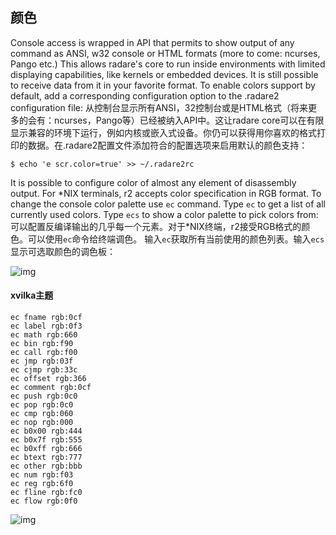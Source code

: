 ## 颜色

Console access is wrapped in API that permits to show output of any command as ANSI, w32 console or HTML formats (more to come: ncurses, Pango etc.) This allows radare's core to run inside environments with limited displaying capabilities, like kernels or embedded devices. It is still possible to receive data from it in your favorite format.
To enable colors support by default, add a corresponding configuration option to the .radare2 configuration file:
从控制台显示所有ANSI，32控制台或是HTML格式（将来更多的会有：ncurses，Pango等）已经被纳入API中。这让radare core可以在有限显示兼容的环境下运行，例如内核或嵌入式设备。你仍可以获得用你喜欢的格式打印的数据。在.radare2配置文件添加符合的配置选项来启用默认的颜色支持：

    $ echo 'e scr.color=true' >> ~/.radare2rc

It is possible to configure color of almost any element of disassembly output. For \*NIX terminals, r2 accepts color specification in RGB format. To change the console color palette use `ec` command. 
Type `ec` to get a list of all currently used colors. Type `ecs` to show a color palette to pick colors from:
可以配置反编译输出的几乎每一个元素。对于\*NIX终端，r2接受RGB格式的颜色。可以使用`ec`命令给终端调色。
输入`ec`获取所有当前使用的颜色列表。输入`ecs`显示可选取颜色的调色板：

![img](r2pal.png)

#### xvilka主题

    ec fname rgb:0cf
    ec label rgb:0f3
    ec math rgb:660
    ec bin rgb:f90
    ec call rgb:f00
    ec jmp rgb:03f
    ec cjmp rgb:33c
    ec offset rgb:366
    ec comment rgb:0cf
    ec push rgb:0c0
    ec pop rgb:0c0
    ec cmp rgb:060
    ec nop rgb:000
    ec b0x00 rgb:444
    ec b0x7f rgb:555
    ec b0xff rgb:666
    ec btext rgb:777
    ec other rgb:bbb
    ec num rgb:f03
    ec reg rgb:6f0
    ec fline rgb:fc0
    ec flow rgb:0f0

![img](r2-rainbow.png)
